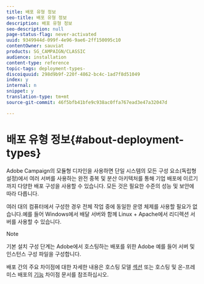 ```yaml
---
title: 배포 유형 정보
seo-title: 배포 유형 정보
description: 배포 유형 정보
seo-description: null
page-status-flag: never-activated
uuid: 9349944d-099f-4e96-9ae6-2ff150095c10
contentOwner: sauviat
products: SG_CAMPAIGN/CLASSIC
audience: installation
content-type: reference
topic-tags: deployment-types-
discoiquuid: 298d9b9f-220f-4862-bc4c-1ad7f8d51049
index: y
internal: n
snippet: y
translation-type: tm+mt
source-git-commit: 46f5bfb41bfe9c938ac0ffa767ead3e47a32047d

---
```



# 배포 유형 정보{#about-deployment-types}

Adobe Campaign의 모듈형 디자인을 사용하면 단일 시스템의 모든 구성 요소(독립형 설정)에서 여러 서버를 사용하는 완전 중복 및 분산 아키텍처를 통해 기업 배포에 이르기까지 다양한 배포 구성을 사용할 수 있습니다. 모든 것은 필요한 수준의 성능 및 보안에 따라 다릅니다.

여러 대의 컴퓨터에서 구성한 경우 전체 작업 중에 동일한 운영 체제를 사용할 필요가 없습니다.예를 들어 Windows에서 배달 서버와 함께 Linux + Apache에서 리디렉션 서버를 사용할 수 있습니다.

>[!NOTE]
>
>기본 설치 구성 단계는
>Adobe에서 호스팅하는 배포를 위한 Adobe 예를 들어
>서버 및 인스턴스 구성 파일을 구성합니다.
>
>배포 간의 주요 차이점에 대한 자세한 내용은 호스팅 모델 [섹션](../../installation/using/hosting-models.md) 또는 호스팅 및 온-프레미스 배포의 [기능](https://helpx.adobe.com/campaign/kb/acc-on-prem-vs-hosted.html) 차이점 문서를 참조하십시오.

